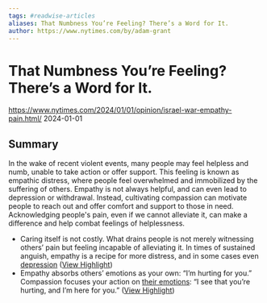 ```yaml
---
tags: #readwise-articles
aliases: That Numbness You’re Feeling? There’s a Word for It.
author: https://www.nytimes.com/by/adam-grant
---
```

# That Numbness You’re Feeling? There’s a Word for It.

https://www.nytimes.com/2024/01/01/opinion/israel-war-empathy-pain.html/
2024-01-01
## Summary
In the wake of recent violent events, many people may feel helpless and numb, unable to take action or offer support. This feeling is known as empathic distress, where people feel overwhelmed and immobilized by the suffering of others. Empathy is not always helpful, and can even lead to depression or withdrawal. Instead, cultivating compassion can motivate people to reach out and offer comfort and support to those in need. Acknowledging people's pain, even if we cannot alleviate it, can make a difference and help combat feelings of helplessness.

- Caring itself is not costly. What drains people is not merely witnessing others’ pain but feeling incapable of alleviating it. In times of sustained anguish, empathy is a recipe for more distress, and in some cases even [depression](https://onlinelibrary.wiley.com/doi/full/10.1002/pchj.482) ([View Highlight](https://read.readwise.io/read/01hkknvrk9rd3w2vtx6wqcagvr))
- Empathy absorbs others’ emotions as your own: “I’m hurting for you.” Compassion focuses your action on [their emotions](https://psycnet.apa.org/record/2016-46141-001): “I see that you’re hurting, and I’m here for you.” ([View Highlight](https://read.readwise.io/read/01hkknwn5yqeefkbvdypzx7ayv))
